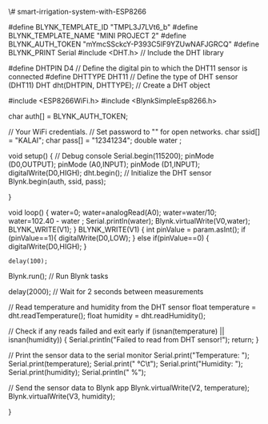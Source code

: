 \\# smart-irrigation-system-with-ESP8266


#define BLYNK_TEMPLATE_ID "TMPL3J7LVt6_b"
#define BLYNK_TEMPLATE_NAME "MINI PROJECT 2"
#define BLYNK_AUTH_TOKEN "mYmcSSckcY-P393C5lF9YZUwNAFJGRCQ"
#define BLYNK_PRINT Serial
#include <DHT.h>        // Include the DHT library

#define DHTPIN D4       // Define the digital pin to which the DHT11 sensor is connected
#define DHTTYPE DHT11  // Define the type of DHT sensor (DHT11)
DHT dht(DHTPIN, DHTTYPE);  // Create a DHT object


#include <ESP8266WiFi.h>
#include <BlynkSimpleEsp8266.h>

char auth[] = BLYNK_AUTH_TOKEN;

// Your WiFi credentials.
// Set password to "" for open networks.
char ssid[] = "KALAI";
char pass[] = "12341234";
double water ;

void setup()
{
  // Debug console
  Serial.begin(115200);
  pinMode (D0,OUTPUT);
  pinMode (A0,INPUT);
   pinMode (D1,INPUT);
  digitalWrite(D0,HIGH);
dht.begin();         // Initialize the DHT sensor
  Blynk.begin(auth, ssid, pass);
  
}

void loop()
{
   water=0;
  water=analogRead(A0);
  water=water/10;
 water=102.40 - water ;
  Serial.println(water);
  Blynk.virtualWrite(V0,water);
 BLYNK_WRITE(V1);
}
 BLYNK_WRITE(V1)  {
    int pinValue = param.asInt();
    if (pinValue==1){
      digitalWrite(D0,LOW);
    }
    else if(pinValue==0)
    {
      digitalWrite(D0,HIGH);
    }
    
    delay(100);
Blynk.run();  // Run Blynk tasks

  delay(2000);  // Wait for 2 seconds between measurements

  // Read temperature and humidity from the DHT sensor
  float temperature = dht.readTemperature();
  float humidity = dht.readHumidity();

  // Check if any reads failed and exit early
  if (isnan(temperature) || isnan(humidity)) {
    Serial.println("Failed to read from DHT sensor!");
    return;
  }

  // Print the sensor data to the serial monitor
  Serial.print("Temperature: ");
  Serial.print(temperature);
  Serial.print(" °C\t");
  Serial.print("Humidity: ");
  Serial.print(humidity);
  Serial.println(" %");

  // Send the sensor data to Blynk app
  Blynk.virtualWrite(V2, temperature);
  Blynk.virtualWrite(V3, humidity);    
  
}
